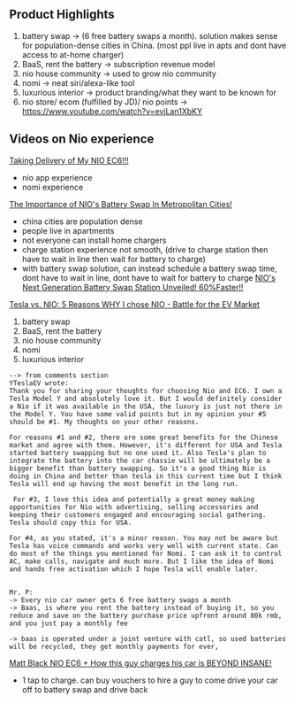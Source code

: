 

## Product Highlights
1. battery swap -> (6 free battery swaps a month). solution makes sense for population-dense cities in China. (most ppl live in apts and dont have access to at-home charger)
2. BaaS, rent the battery -> subscription revenue model
3. nio house community -> used to grow nio community
4. nomi -> neat siri/alexa-like tool
5. luxurious interior -> product branding/what they want to be known for
6. nio store/ ecom (fulfilled by JD)/ nio points -> https://www.youtube.com/watch?v=evjLan1XbKY


## Videos on Nio experience
[Taking Delivery of My NIO EC6!!!](https://www.youtube.com/watch?v=Y0O7b80Mbm4)
- nio app experience
- nomi experience

[The Importance of NIO's Battery Swap In Metropolitan Cities!](https://www.youtube.com/watch?v=Ljf-jmPmI3s)
- china cities are population dense
- people live in apartments
- not everyone can install home chargers
- charge station experience not smooth, (drive to charge station then have to wait in line then wait for battery to charge)
- with battery swap solution, can instead schedule a battery swap time, dont have to wait in line, dont have to wait for battery to charge
[NIO's Next Generation Battery Swap Station Unveiled! 60%Faster!!](https://www.youtube.com/watch?v=ia6F0DfqDLE)

[Tesla vs. NIO: 5 Reasons WHY I chose NIO - Battle for the EV Market](https://www.youtube.com/watch?v=qgMWgzqjKEE)
1. battery swap
2. BaaS, rent the battery
3. nio house community
4. nomi
5. luxurious interior
```
--> from comments section
YTeslaEV wrote:
Thank you for sharing your thoughts for choosing Nio and EC6. I own a Tesla Model Y and absolutely love it. But I would definitely consider a Nio if it was available in the USA, the luxury is just not there in the Model Y. You have some valid points but in my opinion your #5 should be #1. My thoughts on your other reasons.

For reasons #1 and #2, there are some great benefits for the Chinese market and agree with them. However, it's different for USA and Tesla started battery swapping but no one used it. Also Tesla's plan to integrate the battery into the car chassie will be ultimately be a bigger benefit than battery swapping. So it's a good thing Nio is doing in China and better than tesla in this current time but I think Tesla will end up having the most benefit in the long run.

 For #3, I love this idea and potentially a great money making opportunities for Nio with advertising, selling accessories and keeping their customers engaged and encouraging social gathering. Tesla should copy this for USA.

For #4, as you stated, it's a minor reason. You may not be aware but Tesla has voice commands and works very well with current state. Can do most of the things you mentioned for Nomi. I can ask it to control AC, make calls, navigate and much more. But I like the idea of Nomi and hands free activation which I hope Tesla will enable later.


Mr. P:
-> Every nio car owner gets 6 free battery swaps a month
-> Baas, is where you rent the battery instead of buying it, so you reduce and save on the battery purchase price upfront around 80k rmb, and you just pay a monthly fee

-> baas is operated under a joint venture with catl, so used batteries will be recycled, they get monthly payments for ever,
```

[Matt Black NIO EC6 + How this guy charges his car is BEYOND INSANE!](https://www.youtube.com/watch?v=fKsiim74H24)
- 1 tap to charge. can buy vouchers to hire a guy to come drive your car off to battery swap and drive back
